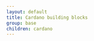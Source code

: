 ```yaml
---
layout: default
title: Cardano building blocks
group: base
children: cardano
---
```

[//]: # (Reviewed at 60033350e60408fc79f202491e6985b3b47acd90)
